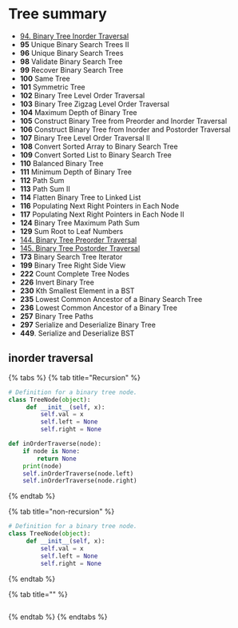 # Tree summary

* [94. Binary Tree Inorder Traversal](https://leetcode.com/problems/binary-tree-inorder-traversal/)
* **95** Unique Binary Search Trees II
* **96** Unique Binary Search Trees
* **98** Validate Binary Search Tree
* **99** Recover Binary Search Tree
* **100** Same Tree
* **101** Symmetric Tree
* **102** Binary Tree Level Order Traversal
* **103** Binary Tree Zigzag Level Order Traversal
* **104** Maximum Depth of Binary Tree
* **105** Construct Binary Tree from Preorder and Inorder Traversal
* **106** Construct Binary Tree from Inorder and Postorder Traversal
* **107** Binary Tree Level Order Traversal II
* **108** Convert Sorted Array to Binary Search Tree
* **109** Convert Sorted List to Binary Search Tree
* **110** Balanced Binary Tree
* **111** Minimum Depth of Binary Tree
* **112** Path Sum
* **113** Path Sum II
* **114** Flatten Binary Tree to Linked List
* **116** Populating Next Right Pointers in Each Node
* **117** Populating Next Right Pointers in Each Node II
* **124** Binary Tree Maximum Path Sum
* **129** Sum Root to Leaf Numbers
* [144. Binary Tree Preorder Traversal](https://leetcode.com/problems/binary-tree-preorder-traversal/)
* [145. Binary Tree Postorder Traversal](https://leetcode.com/problems/binary-tree-postorder-traversal/)
* **173** Binary Search Tree Iterator
* **199** Binary Tree Right Side View
* **222** Count Complete Tree Nodes
* **226** Invert Binary Tree
* **230** Kth Smallest Element in a BST
* **235** Lowest Common Ancestor of a Binary Search Tree
* **236** Lowest Common Ancestor of a Binary Tree
* **257** Binary Tree Paths
* **297** Serialize and Deserialize Binary Tree
* **449**. Serialize and Deserialize BST

## inorder traversal

{% tabs %}
{% tab title="Recursion" %}
```python
# Definition for a binary tree node.
class TreeNode(object):
     def __init__(self, x):
         self.val = x
         self.left = None
         self.right = None

def inOrderTraverse(node):
    if node is None:
        return None
    print(node)
    self.inOrderTraverse(node.left)
    self.inOrderTraverse(node.right)
```
{% endtab %}

{% tab title="non-recursion" %}
```python
# Definition for a binary tree node.
class TreeNode(object):
     def __init__(self, x):
         self.val = x
         self.left = None
         self.right = None


```
{% endtab %}

{% tab title="" %}
```python

```
{% endtab %}
{% endtabs %}

